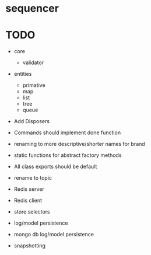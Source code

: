 # sequencer

# TODO
 * core
   - validator
 * entities
   - primative
   - map
   - list
   - tree
   - queue
  
 * Add Disposers
 * Commands should implement done function
 * renaming to more descriptive/shorter names for brand
 * static functions for abstract factory methods
 * All class exports should be default
 * rename to topic

 * Redis server
 * Redis client
 * store selectors
 * log/model persistence
 * mongo db log/model persistence
 * snapshotting
